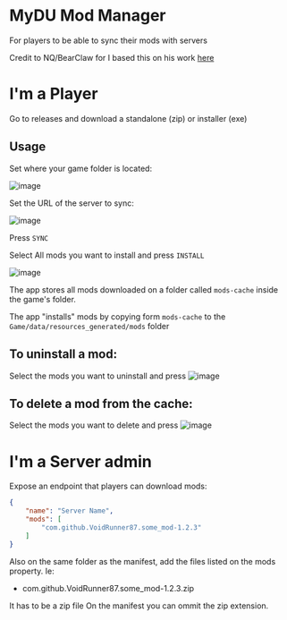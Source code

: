 # MyDU Mod Manager

For players to be able to sync their mods with servers

Credit to NQ/BearClaw for I based this on his work [here](https://github.com/dual-universe/mydu-server-mods/blob/main/ClientModManager/clientmodmanager.py)

# I'm a Player

Go to releases and download a standalone (zip) or installer (exe)

## Usage

Set where your game folder is located:

![image](https://github.com/user-attachments/assets/ff66d797-b8bc-4882-8dab-73be60ea048c)

Set the URL of the server to sync:

![image](https://github.com/user-attachments/assets/30f3d030-0bb0-4eea-86cc-acfd26e61acf)

Press `SYNC`

Select All mods you want to install and press `INSTALL`

![image](https://github.com/user-attachments/assets/8eb0c58c-3e03-4082-8d2c-ef61121e94bb)

The app stores all mods downloaded on a folder called `mods-cache` inside the game's folder.

The app "installs" mods by copying form `mods-cache` to the `Game/data/resources_generated/mods` folder

## To uninstall a mod:

Select the mods you want to uninstall and press ![image](https://github.com/user-attachments/assets/f7d8622b-ba55-4a92-9eea-5bf1727ae624)

## To delete a mod from the cache:

Select the mods you want to delete and press ![image](https://github.com/user-attachments/assets/d7c58bd8-1b48-4e6b-a526-c3e49fdaedcb)

# I'm a Server admin

Expose an endpoint that players can download mods:

```json
{
	"name": "Server Name",
	"mods": [
		"com.github.VoidRunner87.some_mod-1.2.3"
	]
}

```

Also on the same folder as the manifest, add the files listed on the mods property. Ie:

* com.github.VoidRunner87.some_mod-1.2.3.zip

It has to be a zip file
On the manifest you can ommit the zip extension.
